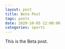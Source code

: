 ```yaml
---
layout: post
title: Beta Post
tags: posts
date: 2020-10-05 12:00:00
categories: sports
---
```


This is the Beta post.